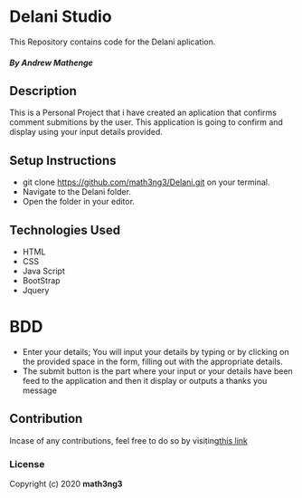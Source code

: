 # Delani Studio

This Repository contains code for the Delani aplication.
##### By Andrew Mathenge
## Description
This is a Personal Project that i have created an aplication that confirms comment submitions by the user. This application is going to confirm and display using your input details provided.

## Setup Instructions
* git clone https://github.com/math3ng3/Delani.git on your terminal.
* Navigate to the Delani folder.
* Open the folder in your editor.
## Technologies Used
* HTML
* CSS
* Java Script
* BootStrap
* Jquery
# BDD
- Enter your details; You will input your details by typing or by clicking on the provided space in the form, filling out with the appropriate details. 
- The submit button is the part where your input or your details have been feed to the application and then it display or outputs a thanks you message 
## Contribution
Incase of any contributions, feel free to do so by visiting[this link]()

### License
Copyright (c) 2020 **math3ng3**
